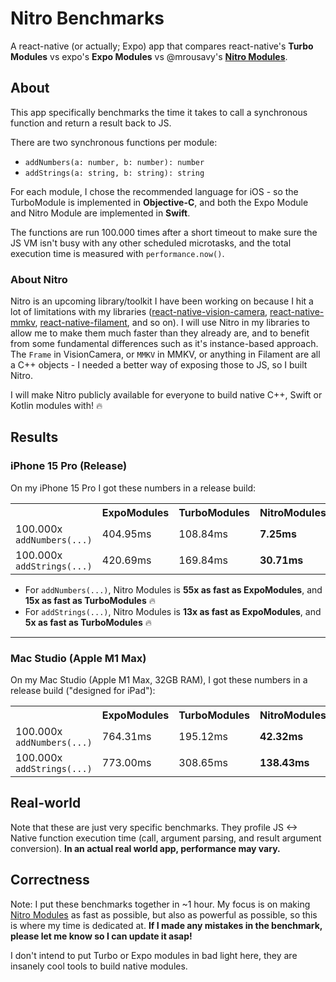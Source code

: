 # Nitro Benchmarks

A react-native (or actually; Expo) app that compares react-native's **Turbo Modules** vs expo's **Expo Modules** vs @mrousavy's [**Nitro Modules**](https://github.com/mrousavy/react-native-nitro).

## About

This app specifically benchmarks the time it takes to call a synchronous function and return a result back to JS.

There are two synchronous functions per module:
- `addNumbers(a: number, b: number): number`
- `addStrings(a: string, b: string): string`

For each module, I chose the recommended language for iOS - so the TurboModule is implemented in **Objective-C**, and both the Expo Module and Nitro Module are implemented in **Swift**.

The functions are run 100.000 times after a short timeout to make sure the JS VM isn't busy with any other scheduled microtasks, and the total execution time is measured with `performance.now()`.

### About Nitro

Nitro is an upcoming library/toolkit I have been working on because I hit a lot of limitations with my libraries ([react-native-vision-camera](https://github.com/mrousavy/react-native-vision-camera), [react-native-mmkv](https://github.com/mrousavy/react-native-mmkv), [react-native-filament](https://github.com/margelo/react-native-filament), and so on).
I will use Nitro in my libraries to allow me to make them much faster than they already are, and to benefit from some fundamental differences such as it's instance-based approach. The `Frame` in VisionCamera, or `MMKV` in MMKV, or anything in Filament are all a C++ objects - I needed a better way of exposing those to JS, so I built Nitro.

I will make Nitro publicly available for everyone to build native C++, Swift or Kotlin modules with! 🔥

## Results

### iPhone 15 Pro (Release)

On my iPhone 15 Pro I got these numbers in a release build:

<table>
  <tr>
    <th></th>
    <th>ExpoModules</th>
    <th>TurboModules</th>
    <th>NitroModules</th>
  </tr>
  <tr>
    <td>100.000x <code>addNumbers(...)</code></td>
    <td>404.95ms</td>
    <td>108.84ms</td>
    <td><b>7.25ms</b></td>
  </tr>
  <tr>
    <td>100.000x <code>addStrings(...)</code></td>
    <td>420.69ms</td>
    <td>169.84ms</td>
    <td><b>30.71ms</b></td>
  </tr>
</table>

- For `addNumbers(...)`, Nitro Modules is **55x as fast as ExpoModules**, and **15x as fast as TurboModules** 🔥
- For `addStrings(...)`, Nitro Modules is **13x as fast as ExpoModules**, and **5x as fast as TurboModules** 🔥

---

### Mac Studio (Apple M1 Max)

On my Mac Studio (Apple M1 Max, 32GB RAM), I got these numbers in a release build ("designed for iPad"):

<table>
  <tr>
    <th></th>
    <th>ExpoModules</th>
    <th>TurboModules</th>
    <th>NitroModules</th>
  </tr>
  <tr>
    <td>100.000x <code>addNumbers(...)</code></td>
    <td>764.31ms</td>
    <td>195.12ms</td>
    <td><b>42.32ms</b></td>
  </tr>
  <tr>
    <td>100.000x <code>addStrings(...)</code></td>
    <td>773.00ms</td>
    <td>308.65ms</td>
    <td><b>138.43ms</b></td>
  </tr>
</table>

## Real-world

Note that these are just very specific benchmarks. They profile JS <-> Native function execution time (call, argument parsing, and result argument conversion).
**In an actual real world app, performance may vary.**

## Correctness

Note: I put these benchmarks together in ~1 hour. My focus is on making [Nitro Modules](https://github.com/mrousavy/react-native-nitro) as fast as possible, but also as powerful as possible, so this is where my time is dedicated at.
**If I made any mistakes in the benchmark, please let me know so I can update it asap!**

I don't intend to put Turbo or Expo modules in bad light here, they are insanely cool tools to build native modules.
